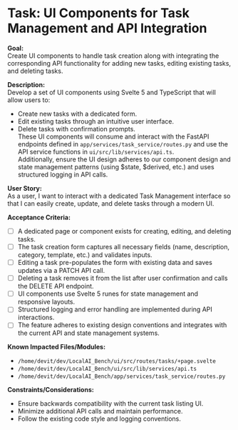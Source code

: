 # Task: UI Components for Task Management and API Integration

**Goal:**  
Create UI components to handle task creation along with integrating the corresponding API functionality for adding new tasks, editing existing tasks, and deleting tasks.

**Description:**  
Develop a set of UI components using Svelte 5 and TypeScript that will allow users to:  
- Create new tasks with a dedicated form.  
- Edit existing tasks through an intuitive user interface.  
- Delete tasks with confirmation prompts.  
These UI components will consume and interact with the FastAPI endpoints defined in `app/services/task_service/routes.py` and use the API service functions in `ui/src/lib/services/api.ts`.  
Additionally, ensure the UI design adheres to our component design and state management patterns (using $state, $derived, etc.) and uses structured logging in API calls.

**User Story:**  
As a user, I want to interact with a dedicated Task Management interface so that I can easily create, update, and delete tasks through a modern UI.

**Acceptance Criteria:**  
- [ ] A dedicated page or component exists for creating, editing, and deleting tasks.  
- [ ] The task creation form captures all necessary fields (name, description, category, template, etc.) and validates inputs.  
- [ ] Editing a task pre-populates the form with existing data and saves updates via a PATCH API call.  
- [ ] Deleting a task removes it from the list after user confirmation and calls the DELETE API endpoint.  
- [ ] UI components use Svelte 5 runes for state management and responsive layouts.  
- [ ] Structured logging and error handling are implemented during API interactions.  
- [ ] The feature adheres to existing design conventions and integrates with the current API and state management systems.

**Known Impacted Files/Modules:**  
- `/home/devit/dev/LocalAI_Bench/ui/src/routes/tasks/+page.svelte`
- `/home/devit/dev/LocalAI_Bench/ui/src/lib/services/api.ts`
- `/home/devit/dev/LocalAI_Bench/app/services/task_service/routes.py`

**Constraints/Considerations:**  
- Ensure backwards compatibility with the current task listing UI.  
- Minimize additional API calls and maintain performance.  
- Follow the existing code style and logging conventions.
